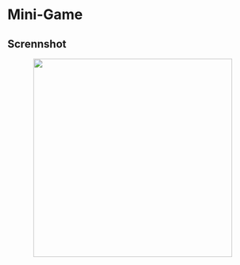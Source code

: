 # Mini-Game

<h2>Scrennshot</h2>

<div align="center">
    <img src="https://github.com/himashamadu/Mini-Game/tree/main/ScreenShot.Winner.png" width="400px"></img>
</div>
